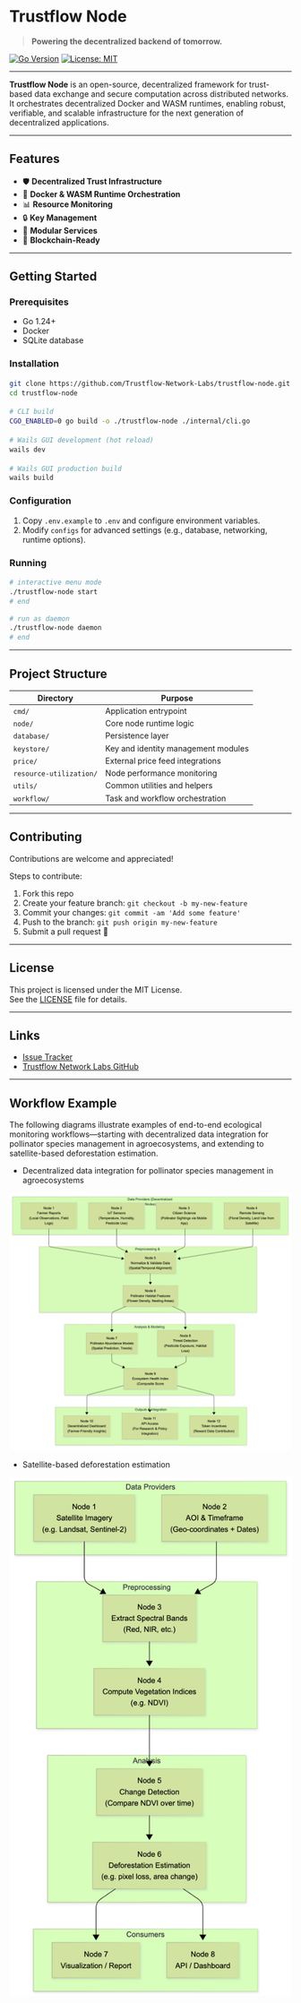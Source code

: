 
# Trustflow Node

> **Powering the decentralized backend of tomorrow.**

[![Go Version](https://img.shields.io/badge/Go-1.24+-00ADD8.svg)](https://golang.org)
[![License: MIT](https://img.shields.io/badge/License-MIT-yellow.svg)](LICENSE)

---

**Trustflow Node** is an open-source, decentralized framework for trust-based data exchange and secure computation across distributed networks.
It orchestrates decentralized Docker and WASM runtimes, enabling robust, verifiable, and scalable infrastructure for the next generation of decentralized applications.

---

## Features

- 🛡️ **Decentralized Trust Infrastructure**
- 🐳 **Docker & WASM Runtime Orchestration**
- 📊 **Resource Monitoring**
- 🔒 **Key Management**
- 💬 **Modular Services**
- 🔗 **Blockchain-Ready**

---

## Getting Started

### Prerequisites

- Go 1.24+
- Docker
- SQLite database

### Installation

```bash
git clone https://github.com/Trustflow-Network-Labs/trustflow-node.git
cd trustflow-node

# CLI build
CGO_ENABLED=0 go build -o ./trustflow-node ./internal/cli.go

# Wails GUI development (hot reload)
wails dev

# Wails GUI production build
wails build
```

### Configuration

1. Copy `.env.example` to `.env` and configure environment variables.
2. Modify `configs` for advanced settings (e.g., database, networking, runtime options).

### Running

```bash
# interactive menu mode
./trustflow-node start
# end
```

```bash
# run as daemon
./trustflow-node daemon
# end
```

---

## Project Structure

| Directory               | Purpose                                           |
|--------------------------|---------------------------------------------------|
| `cmd/`                   | Application entrypoint                           |
| `node/`                  | Core node runtime logic                           |
| `database/`              | Persistence layer                                  |
| `keystore/`              | Key and identity management modules               |
| `price/`                 | External price feed integrations                  |
| `resource-utilization/`  | Node performance monitoring                       |
| `utils/`                 | Common utilities and helpers                      |
| `workflow/`              | Task and workflow orchestration                   |

---

## Contributing

Contributions are welcome and appreciated!

Steps to contribute:

1. Fork this repo
2. Create your feature branch: `git checkout -b my-new-feature`
3. Commit your changes: `git commit -am 'Add some feature'`
4. Push to the branch: `git push origin my-new-feature`
5. Submit a pull request 🚀

---

## License

This project is licensed under the MIT License.  
See the [LICENSE](LICENSE) file for details.

---

## Links

- [Issue Tracker](https://github.com/Trustflow-Network-Labs/trustflow-node/issues)
- [Trustflow Network Labs GitHub](https://github.com/Trustflow-Network-Labs)

---

## Workflow Example

The following diagrams illustrate examples of end-to-end ecological monitoring workflows—starting with decentralized data integration for pollinator species management in agroecosystems, and extending to satellite-based deforestation estimation.

- Decentralized data integration for pollinator species management in agroecosystems

![Trustflow Workflow](./trustflow_workflow_example_1.png)

- Satellite-based deforestation estimation

![Trustflow Workflow](./trustflow_workflow_example_2.png)
